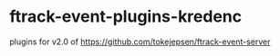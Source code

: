 # ftrack-event-plugins-kredenc

plugins for v2.0 of https://github.com/tokejepsen/ftrack-event-server

